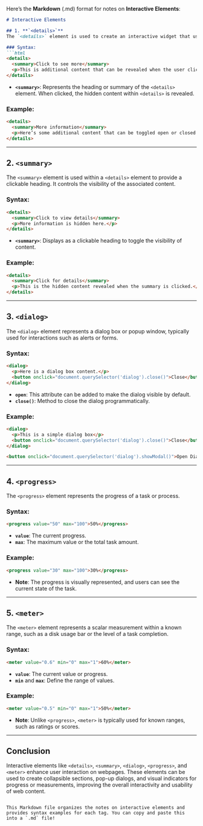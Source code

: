 Here’s the **Markdown** (.md) format for notes on **Interactive Elements**:

````markdown
# Interactive Elements

## 1. **`<details>`**
The `<details>` element is used to create an interactive widget that users can open and close. Typically used with the `<summary>` element.

### Syntax:
```html
<details>
  <summary>Click to see more</summary>
  <p>This is additional content that can be revealed when the user clicks the summary.</p>
</details>
````

* **`<summary>`**: Represents the heading or summary of the `<details>` element. When clicked, the hidden content within `<details>` is revealed.

### Example:

```html
<details>
  <summary>More information</summary>
  <p>Here’s some additional content that can be toggled open or closed.</p>
</details>
```

---

## 2. **`<summary>`**

The `<summary>` element is used within a `<details>` element to provide a clickable heading. It controls the visibility of the associated content.

### Syntax:

```html
<details>
  <summary>Click to view details</summary>
  <p>More information is hidden here.</p>
</details>
```

* **`<summary>`**: Displays as a clickable heading to toggle the visibility of content.

### Example:

```html
<details>
  <summary>Click for details</summary>
  <p>This is the hidden content revealed when the summary is clicked.</p>
</details>
```

---

## 3. **`<dialog>`**

The `<dialog>` element represents a dialog box or popup window, typically used for interactions such as alerts or forms.

### Syntax:

```html
<dialog>
  <p>Here is a dialog box content.</p>
  <button onclick="document.querySelector('dialog').close()">Close</button>
</dialog>
```

* **`open`**: This attribute can be added to make the dialog visible by default.
* **`close()`**: Method to close the dialog programmatically.

### Example:

```html
<dialog>
  <p>This is a simple dialog box</p>
  <button onclick="document.querySelector('dialog').close()">Close</button>
</dialog>

<button onclick="document.querySelector('dialog').showModal()">Open Dialog</button>
```

---

## 4. **`<progress>`**

The `<progress>` element represents the progress of a task or process.

### Syntax:

```html
<progress value="50" max="100">50%</progress>
```

* **`value`**: The current progress.
* **`max`**: The maximum value or the total task amount.

### Example:

```html
<progress value="30" max="100">30%</progress>
```

* **Note**: The progress is visually represented, and users can see the current state of the task.

---

## 5. **`<meter>`**

The `<meter>` element represents a scalar measurement within a known range, such as a disk usage bar or the level of a task completion.

### Syntax:

```html
<meter value="0.6" min="0" max="1">60%</meter>
```

* **`value`**: The current value or progress.
* **`min`** and **`max`**: Define the range of values.

### Example:

```html
<meter value="0.5" min="0" max="1">50%</meter>
```

* **Note**: Unlike `<progress>`, `<meter>` is typically used for known ranges, such as ratings or scores.

---

## Conclusion

Interactive elements like `<details>`, `<summary>`, `<dialog>`, `<progress>`, and `<meter>` enhance user interaction on webpages. These elements can be used to create collapsible sections, pop-up dialogs, and visual indicators for progress or measurements, improving the overall interactivity and usability of web content.

```

This Markdown file organizes the notes on interactive elements and provides syntax examples for each tag. You can copy and paste this into a `.md` file!
```
